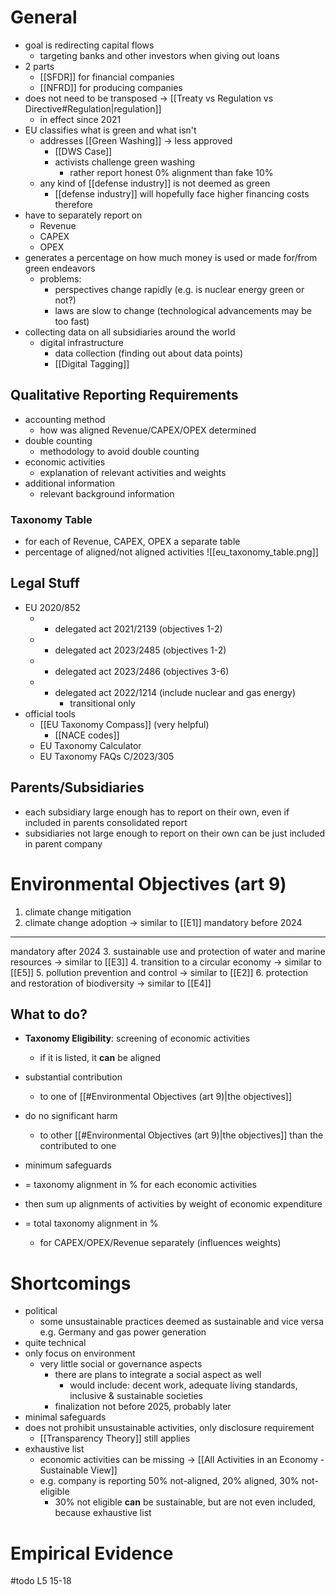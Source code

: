 # General
- goal is redirecting capital flows 
	- targeting banks and other investors when giving out loans
- 2 parts
	- [[SFDR]] for financial companies
	- [[NFRD]] for producing companies
- does not need to be transposed -> [[Treaty vs Regulation vs Directive#Regulation|regulation]]
	- in effect since 2021
- EU classifies what is green and what isn't
	- addresses [[Green Washing]] -> less approved
		- [[DWS Case]]
		- activists challenge green washing
			- rather report honest 0% alignment than fake 10%
	- any kind of [[defense industry]] is not deemed as green
		- [[defense industry]] will hopefully face higher financing costs therefore
- have to separately report on
	- Revenue
	- CAPEX
	- OPEX
- generates a percentage on how much money is used or made for/from green endeavors
	- problems: 
		- perspectives change rapidly (e.g. is nuclear energy green or not?)
		- laws are slow to change (technological advancements may be too fast)
- collecting data on all subsidiaries around the world
	- digital infrastructure
		- data collection (finding out about data points)
		- [[Digital Tagging]]

## Qualitative Reporting Requirements
- accounting method
	- how was aligned Revenue/CAPEX/OPEX determined
- double counting
	- methodology to avoid double counting
- economic activities
	- explanation of relevant activities and weights
- additional information
	- relevant background information

### Taxonomy Table
- for each of Revenue, CAPEX, OPEX a separate table
- percentage of aligned/not aligned activities
![[eu_taxonomy_table.png]]

## Legal Stuff
- EU 2020/852
	- + delegated act 2021/2139 (objectives 1-2)
	- + delegated act 2023/2485 (objectives 1-2)
	- + delegated act 2023/2486 (objectives 3-6)
	- + delegated act 2022/1214 (include nuclear and gas energy)
		- transitional only
- official tools
	- [[EU Taxonomy Compass]] (very helpful)
		- [[NACE codes]]
	- EU Taxonomy Calculator
	- EU Taxonomy FAQs C/2023/305

## Parents/Subsidiaries
- each subsidiary large enough has to report on their own, even if included in parents consolidated report
- subsidiaries not large enough to report on their own can be just included in parent company

# Environmental Objectives (art 9)
1. climate change mitigation
2. climate change adoption -> similar to [[E1]]
mandatory before 2024
---
mandatory after 2024
3. sustainable use and protection of water and marine resources -> similar to [[E3]]
4. transition to a circular economy -> similar to [[E5]]
5. pollution prevention and control -> similar to [[E2]]
6. protection and restoration of biodiversity -> similar to [[E4]]

## What to do?
- **Taxonomy Eligibility**: screening of economic activities
	- if it is listed, it **can** be aligned
- substantial contribution
	- to one of [[#Environmental Objectives (art 9)|the objectives]]
- do no significant harm
	- to other [[#Environmental Objectives (art 9)|the objectives]] than the contributed to one
- minimum safeguards
- = taxonomy alignment in % for each economic activities

- then sum up alignments of activities by weight of economic expenditure
- = total taxonomy alignment in %
	- for CAPEX/OPEX/Revenue separately (influences weights)

# Shortcomings
- political
	- some unsustainable practices deemed as sustainable and vice versa e.g. Germany and gas power generation
- quite technical
- only focus on environment
	- very little social or governance aspects
		- there are plans to integrate a social aspect as well
			- would include: decent work, adequate living standards, inclusive & sustainable societies
		- finalization not before 2025, probably later
- minimal safeguards
- does not prohibit unsustainable activities, only disclosure requirement
	- [[Transparency Theory]] still applies
- exhaustive list
	- economic activities can be missing -> [[All Activities in an Economy - Sustainable View]]
	- e.g. company is reporting 50% not-aligned, 20% aligned, 30% not-eligible
		- 30% not eligible **can** be sustainable, but are not even included, because exhaustive list

# Empirical Evidence
#todo L5 15-18